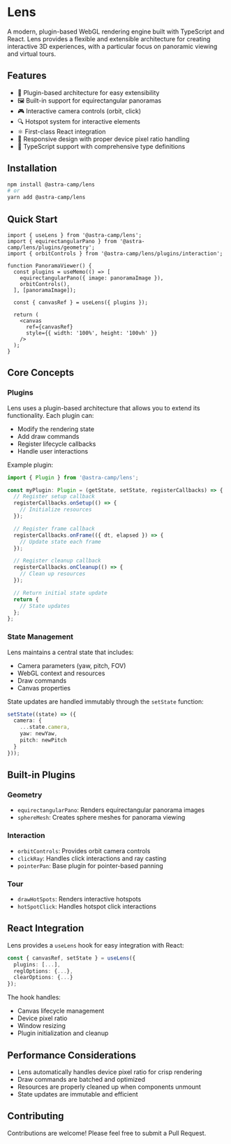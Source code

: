 # Lens

A modern, plugin-based WebGL rendering engine built with TypeScript and React. Lens provides a flexible and extensible architecture for creating interactive 3D experiences, with a particular focus on panoramic viewing and virtual tours.

## Features

- 🎥 Plugin-based architecture for easy extensibility
- 🖼️ Built-in support for equirectangular panoramas
- 🎮 Interactive camera controls (orbit, click)
- 🔍 Hotspot system for interactive elements
- ⚛️ First-class React integration
- 📱 Responsive design with proper device pixel ratio handling
- 🎯 TypeScript support with comprehensive type definitions

## Installation

```bash
npm install @astra-camp/lens
# or
yarn add @astra-camp/lens
```

## Quick Start

```tsx
import { useLens } from '@astra-camp/lens';
import { equirectangularPano } from '@astra-camp/lens/plugins/geometry';
import { orbitControls } from '@astra-camp/lens/plugins/interaction';

function PanoramaViewer() {
  const plugins = useMemo(() => [
    equirectangularPano({ image: panoramaImage }),
    orbitControls(),
  ], [panoramaImage]);

  const { canvasRef } = useLens({ plugins });

  return (
    <canvas
      ref={canvasRef}
      style={{ width: '100%', height: '100vh' }}
    />
  );
}
```

## Core Concepts

### Plugins

Lens uses a plugin-based architecture that allows you to extend its functionality. Each plugin can:
- Modify the rendering state
- Add draw commands
- Register lifecycle callbacks
- Handle user interactions

Example plugin:
```typescript
import { Plugin } from '@astra-camp/lens';

const myPlugin: Plugin = (getState, setState, registerCallbacks) => {
  // Register setup callback
  registerCallbacks.onSetup(() => {
    // Initialize resources
  });

  // Register frame callback
  registerCallbacks.onFrame(({ dt, elapsed }) => {
    // Update state each frame
  });

  // Register cleanup callback
  registerCallbacks.onCleanup(() => {
    // Clean up resources
  });

  // Return initial state update
  return {
    // State updates
  };
};
```

### State Management

Lens maintains a central state that includes:
- Camera parameters (yaw, pitch, FOV)
- WebGL context and resources
- Draw commands
- Canvas properties

State updates are handled immutably through the `setState` function:

```typescript
setState((state) => ({
  camera: {
    ...state.camera,
    yaw: newYaw,
    pitch: newPitch
  }
}));
```

## Built-in Plugins

### Geometry

- `equirectangularPano`: Renders equirectangular panorama images
- `sphereMesh`: Creates sphere meshes for panorama viewing

### Interaction

- `orbitControls`: Provides orbit camera controls
- `clickRay`: Handles click interactions and ray casting
- `pointerPan`: Base plugin for pointer-based panning

### Tour

- `drawHotSpots`: Renders interactive hotspots
- `hotSpotClick`: Handles hotspot click interactions

## React Integration

Lens provides a `useLens` hook for easy integration with React:

```typescript
const { canvasRef, setState } = useLens({
  plugins: [...],
  reglOptions: {...},
  clearOptions: {...}
});
```

The hook handles:
- Canvas lifecycle management
- Device pixel ratio
- Window resizing
- Plugin initialization and cleanup

## Performance Considerations

- Lens automatically handles device pixel ratio for crisp rendering
- Draw commands are batched and optimized
- Resources are properly cleaned up when components unmount
- State updates are immutable and efficient

## Contributing

Contributions are welcome! Please feel free to submit a Pull Request.

